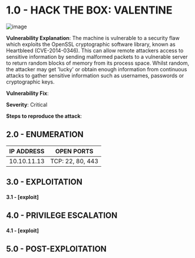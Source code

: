 # 1.0 - HACK THE BOX: VALENTINE

![image](https://github.com/Gladoodles/hackthebox_machines/assets/96867367/9011e492-9af8-42a6-b9d2-98cd2a63eb1a)

**Vulnerability Explanation**: The machine is vulnerable to a security flaw which exploits the OpenSSL cryptographic software library, known as Heartbleed (CVE-2014-0346). This can allow remote attackers access to sensitive information by sending malformed packets to a vulnerable server to return random blocks of memory from its process space. Whilst random, the attacker may get 'lucky' or obtain enough information from continuous attacks to gather sensitive information such as usernames, passwords or cryptographic keys. 

**Vulnerability Fix**: 

**Severity**: Critical

**Steps to reproduce the attack**: 

## 2.0 - ENUMERATION
| **IP ADDRESS** | **OPEN PORTS** |
|----------|--------------------|
| 10.10.11.13 | TCP: 22, 80, 443 |

## 3.0 - EXPLOITATION

#### **3.1 - [exploit]**

## 4.0 - PRIVILEGE ESCALATION 

#### **4.1 - [exploit]**

## 5.0 - POST-EXPLOITATION 
